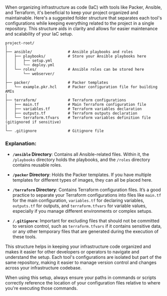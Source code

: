 When organizing infrastructure as code (IaC) with tools like Packer, Ansible, and Terraform, it's beneficial to keep your project organized and maintainable. Here's a suggested folder structure that separates each tool's configurations while keeping everything related to the project in a single repository. This structure aids in clarity and allows for easier maintenance and scalability of your IaC setup.

```
project-root/
│
├── ansible/                # Ansible playbooks and roles
│   ├── playbooks/          # Store your Ansible playbooks here
│   │   ├── setup.yml
│   │   └── deploy.yml
│   └── roles/              # Ansible roles can be stored here
│       └── webserver/
│
├── packer/                 # Packer templates
│   └── example.pkr.hcl     # Packer configuration file for building AMIs
│
├── terraform/              # Terraform configurations
│   ├── main.tf             # Main Terraform configuration file
│   ├── variables.tf        # Terraform variables declaration
│   ├── outputs.tf          # Terraform outputs declaration
│   └── terraform.tfvars    # Terraform variables definition file (gitignored if sensitive)
│
└── .gitignore              # Gitignore file
```

### Explanation:

- **`/ansible` Directory**: Contains all Ansible-related files. Within it, the `/playbooks` directory holds the playbooks, and the `/roles` directory contains reusable roles.

- **`/packer` Directory**: Holds the Packer templates. If you have multiple templates for different types of images, they can all be placed here.

- **`/terraform` Directory**: Contains Terraform configuration files. It’s a good practice to separate your Terraform configurations into files like `main.tf` for the main configuration, `variables.tf` for declaring variables, `outputs.tf` for outputs, and `terraform.tfvars` for variable values, especially if you manage different environments or complex setups.

- **`/.gitignore`**: Important for excluding files that should not be committed to version control, such as `terraform.tfvars` if it contains sensitive data, or any other temporary files that are generated during the execution of these tools.

This structure helps in keeping your infrastructure code organized and makes it easier for other developers or operators to navigate and understand the setup. Each tool's configurations are isolated but part of the same repository, making it easier to manage version control and changes across your infrastructure codebase.

When using this setup, always ensure your paths in commands or scripts correctly reference the location of your configuration files relative to where you're executing those commands.

